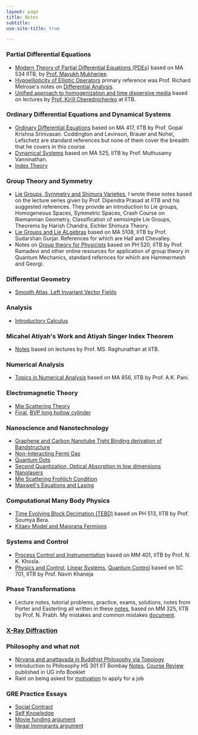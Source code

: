```yaml
---
layout: page
title: Notes
subtitle: 
use-site-title: true

---
```


### Partial Differential Equations 
* [Modern Theory of Partial Differential Equations (PDEs)](https://drive.google.com/file/d/1FWOGTAEcn1HyhrJeVET-pIALWU0H93u1/view?usp=sharing) based on MA 534 IITB, by [Prof. Mayukh Mukherjee](https://sites.google.com/site/mayukhmukherjeemaths/).
* [Hypoellipticity of Elliptic Operators](https://drive.google.com/file/d/1FYS0SOqnUzm4rJjGoKI800oJAyz5gH7u/view?usp=sharing) primary reference was Prof. Richard Melrose's notes on [Differential Analysis](https://math.mit.edu/~rbm/18.155-F16/GradAnal.pdf).
* [Unified approach to homogenization and time dispersive media](https://drive.google.com/file/d/1FPBsLiUyxjqFIJ8dhdBuvhSriYo7F8Jz/view?usp=sharing) based on lectures by [Prof. Kirill Cherednichenko](http://people.bath.ac.uk/kc525/) at IITB. 

### Ordinary Differential Equations and Dynamical Systems 
* [Ordinary Differential Equations](https://drive.google.com/file/d/1FOuFAlifyVvaIGDzdQ__hEiHgzqY1O5V/view?usp=sharing) based on MA 417, IITB by Prof. Gopal Krishna Srinivasan. Coddington and Levinson, Brauer and Nohel, Lefschetz are standard references but none of them cover the breadth that he covers in this course. 
* [Dynamical Systems](https://drive.google.com/file/d/1BzGVmDl4b-oqbjcUSofmS-5QeOQh_cPy/view?usp=sharing) based on MA 525, IITB by Prof. Muthusamy Vanninathan.
* [Index Theory](https://somphene.github.io/research/poincarehopfindex.pdf)


### Group Theory and Symmetry 
* [Lie Groups, Symmetry and Shimura Varieties](https://drive.google.com/file/d/0B2Uc1VPlIxGabkE1RTh1RTR2emIwTHdUTFRhdlhfdkMzX3FV/view?usp=sharing), I wrote these notes based on the lecture series given by Prof. Dipendra Prasad at IITB and his suggested references. They provide an introduction to Lie groups, Homogeneous Spaces, Symmetric Spaces, Crash Course on Riemannian Geometry, Classification of semisimple Lie Groups, Theorems by Harish Chandra, Eichler Shimura Theory.
* [Lie Groups and Lie ALgebras](https://drive.google.com/file/d/1E0tbjzZXG_wRdjYc5hC-F-ohWGqQyVjI/view?usp=sharing) based on MA 5108, IITB by Prof. Sudarshan Gurjar. References for which are Hall and Chevalley.
* Notes on [Group theory for Physicists](https://drive.google.com/file/d/1DXK716YgkUfmkrDgQ5jscjf5ngiYEO5j/view?usp=sharing) based on PH 520, IITB by Prof. Ramadevi and other online resources for application of group theory in Quantum Mechanics, standard refernces for which are Hammermesh and Georgi.

### Differential Geometry 
* [Smooth Atlas, Left Invariant Vector Fields](https://drive.google.com/file/d/0B2Uc1VPlIxGaWTZFbHY3OC1zTVNYMkw4MDF5WGRQTDF0R2dz/view?usp=sharing)

### Analysis 
* [Introductory Calculus](https://drive.google.com/file/d/1DC2bB8ZvCodoGofQPYb0SOyWpCfZ986Y/view?usp=sharing)

### Micahel Atiyah's Work and Atiyah Singer Index Theorem
* [Notes](https://drive.google.com/file/d/1ETN0-awXoA4YKi2LY7byqzaFiRHKLa3V/view?usp=sharing) based on lectures by Prof. MS. Raghunathan at IITB.

### Numerical Analysis
* [Topics in Numerical Analysis](https://drive.google.com/file/d/1EbgzWcE4cF5prpgku563FfM4rJdyQ7sH/view?usp=sharing) based on MA 856, IITB by Prof. A.K. Pani.

### Electromagnetic Theory
* [Mie Scattering Theory](https://drive.google.com/file/d/13fiU0y_lPC6QsBsW3R9QbE_u-9_kNkWC/view?usp=sharing)
* [Final](https://drive.google.com/file/d/1EDYu5q_zY287isZAGDiZ_NALFI35nAve/view?usp=sharing), [BVP long hollow cylinder](https://drive.google.com/file/d/1EXFzHE2E-SYlHhniZ1v9OFOWqEI8ACNY/view?usp=sharing)

### Nanoscience and Nanotechnology
* [Graphene and Carbon Nanotube  Tight Binding derivation of Bandstructure](https://drive.google.com/file/d/1EepxJw4uoPgwE1xcrx9P8QBzgCrdMjNc/view?usp=sharing)
* [Non-Interacting Fermi Gas](https://drive.google.com/file/d/1EubWzNOlVSHpPAPAPsx43Vk2S4FiCXlJ/view?usp=sharing)
* [Quantum Dots](https://drive.google.com/file/d/1EitUQpKcDribrRzXyuWGZcYL8_Rdy05P/view?usp=sharing)
* [Second Quantization, Optical Absorption in low dimensions](https://drive.google.com/file/d/1EqkfVCGT-jhSJfzcqN5HhIobJGA_IyjZ/view?usp=sharing)
* [Nanolasers](https://drive.google.com/file/d/1F4CCSQ4QRkQITNqp-IofsZLGgHRSCZYz/view?usp=sharing)
* [Mie Scattering Frohlich Condition](https://drive.google.com/file/d/1F4bCI3x1gaF0QPNnCmKmNm_-dezuLEiV/view?usp=sharing)
* [Maxwell's Equations and Lasing](https://drive.google.com/file/d/1FAn4XjztKgQly8WO_OJO0A-ub4P6Hsnp/view?usp=sharing)

### Computational Many Body Physics
* [Time Evolving Block Decimation (TEBD)](https://drive.google.com/file/d/1EMDJc_GmBiT_YyEiSGTfKXB7W8LIkdtF/view?usp=sharing) based on PH 513, IITB by Prof. Soumya Bera.
* [Kitaev Model and Majorana Fermions](https://drive.google.com/file/d/1EWzraGwRifs8-pEqLRR1TKHaFEUuc00C/view?usp=sharing)

### Systems and Control
* [Process Control and Instrumentation](https://drive.google.com/file/d/1aL-uDzenks4Nq0l_JDJNCxkvejRYRGCe/view?usp=sharing) based on MM 401, IITB by Prof. N. K. Khosla.
* [Physics and Control](https://drive.google.com/file/d/1DzwFahATCUpkbIWMAaVeIaMsf0kdsx0h/view?usp=sharing), [Linear Systems](https://drive.google.com/file/d/1E3UprT77bB7eZdMu-eBAMU0tCXL2b-vE/view?usp=sharing), [Quantum Control](https://drive.google.com/file/d/1EJnfZc23ACIywasngrpw13RCSh29YzqD/view?usp=sharing) based on SC 701, IITB by Prof. Navin Khaneja

### Phase Transformations
* Lecture notes, tutorial problems, practice, exams, solutions, notes from Porter and Easterling all written in these [notes](https://drive.google.com/file/d/1hii-kq8yAzBc1XvaynxlJOfmv4A2Wc3U/view?usp=sharing), based on MM 325, IITB by Prof. N. Prabh. My mistakes and common mistakes [document](https://drive.google.com/file/d/1jMlbAa94un98XFVdVtq67ZXa7bmzrdJn/view?usp=sharing).

### [X-Ray Diffraction](https://docs.google.com/document/d/e/2PACX-1vTUdsMtJZup_UxwzmE6D_7IZ6OCdfQRd_L3QZ6UBVHo97fCKjHkJtMih3KQ8AbofF1PYqOkYHEJwctR/pub)

### Philosophy and what not
* [Nirvana and anattavada in Buddhist Philosophy via Topology](https://drive.google.com/file/d/15GaHR5tk-D-acYpKJ7u5PH55Q2CiAge-/view?usp=sharing)
* Introduction to Philosophy HS 301 IIT Bombay [Notes](https://drive.google.com/file/d/1JXqjRUZjJbbRYPAzOulmf0CJRKYITf86/view?usp=sharing), [Course Review](https://drive.google.com/file/d/1HsXpbGDzxaG6MbGmHio70EyiBQi2knLy/view?usp=sharing) published in UG info Booklet
* Rant on being asked for [motivation](https://docs.google.com/document/d/e/2PACX-1vTymgoOYIjo7wfOnVziT746o_TaHlJiDZ7CehCD1U1RcLqotVZtcuog5YJJYHImLtTPk8sahhGY4IMh/pub) to apply for a job

### GRE Practice Essays 
* [Social Contract](https://docs.google.com/document/d/e/2PACX-1vQ9a-e1GzFsNIHlPX6oLaMQPCeblzkE19eyv2r10L9VS23RQz8N9oVtf53BJ9q7hcF-xEJy3O17c6ox/pub)
* [Self Knowledge](https://docs.google.com/document/d/e/2PACX-1vRPpKV5OeUkmQbk2BhSRDwC9a5MkLFjSdGRdM8304k_fDC4ViWjmuojSmz7kzAbSDRixABoOaYE4YuF/pub)
* [Movie funding argument](https://docs.google.com/document/d/1lQbbfbiyFVpG_yttIhV4DQ0U4HKhWtMbPwfnBwwwSIQ/edit?usp=sharing)
* [Illegal Immigrants argument](https://docs.google.com/document/d/e/2PACX-1vRrSrKS3hk5pdqozqykMfaAbpDG0n5oPC1ZaP59ac9gk0GYkMg9iWPzUOxAUcihlCcMXjioiMWZ4eJY/pub)

